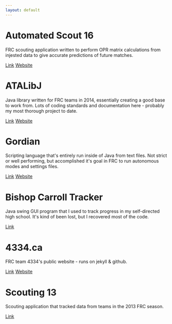 ```yaml
---
layout: default
---
```


# Automated Scout 16
FRC scouting application written to perform OPR matrix calculations from injested data to give accurate predictions of future matches.

[Link](https://github.com/joelg236/automated-scout16) [Website](https://automated-scout.herokuapp.com/)

# ATALibJ
Java library written for FRC teams in 2014, essentially creating a good base to work from. Lots of coding standards and documentation here - probably my most thorough project to date.

[Link](https://github.com/frc-west/atalibj) [Website](http://www.4334.ca/atalibj/)

# Gordian
Scripting language that's entirely run inside of Java from text files. Not strict or well performing, but accomplished it's goal in FRC to run autonomous modes and settings files.

[Link](https://github.com/Team4334/gordian) [Website](http://www.4334.ca/gordian/)

# Bishop Carroll Tracker
Java swing GUI program that I used to track progress in my self-directed high school. It's kind of been lost, but I recovered most of the code.

[Link](https://github.com/joelg236/bishop-carroll-school-tracker)

# 4334.ca
FRC team 4334's public website - runs on jekyll & github.

[Link](https://github.com/Team4334/team4334.github.io) [Website](http://www.4334.ca/)

# Scouting 13
Scouting application that tracked data from teams in the 2013 FRC season.

[Link](https://github.com/joelg236/Scouting13)
